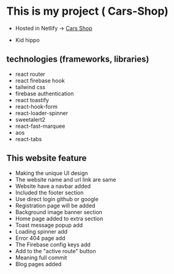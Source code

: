 # This is my project ( Cars-Shop)

- Hosted in Netlify -> [Cars Shop](https://big-chef-3df8d.web.app/)



- Kid hippo 


## technologies (frameworks, libraries) 
- react router
- react firebase hook
- tailwind css
- firebase authentication
- react toastify
- react-hook-form
- react-loader-spinner
- sweetalert2
- react-fast-marquee
- aos
- react-tabs


## This website feature

- Making the unique UI design
- The website name and url link are same
- Website have a navbar added
- Included the footer section 
- Use direct login github or google
- Registration page will be added
- Background image banner section
- Home page added to extra section 
- Toast message popup add
- Loading spinner add
- Error 404 page add
- The Firebase config keys add
- Add to the "active route" button
- Meaning full commit
- Blog pages added
